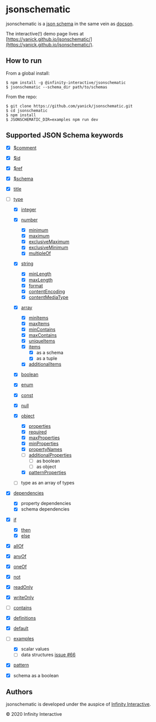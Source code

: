 # jsonschematic

jsonschematic is a [json schema][] in the same vein as
[docson][].

The interactive(!) demo page lives at [https://yanick.github.io/jsonschematic/](https://yanick.github.io/jsonschematic/).

## How to run

From a global install:

    $ npm install -g @infinity-interactive/jsonschematic
    $ jsonschematic --schema_dir path/to/schemas

From the repo:

    $ git clone https://github.com/yanick/jsonschematic.git
    $ cd jsonschematic
    $ npm install
    $ JSONSCHEMATIC_DIR=examples npm run dev

## Supported JSON Schema keywords

- [x] [\$comment](https://yanick.github.io/jsonschematic/#$comment)
- [x] [\$id](https://yanick.github.io/jsonschematic/#$id)
- [x] [\$ref](https://yanick.github.io/jsonschematic/#$ref)
- [x] [\$schema](https://yanick.github.io/jsonschematic/#$schema)

- [x] [title](https://yanick.github.io/jsonschematic/#title)

- [ ] [type](https://yanick.github.io/jsonschematic/#type)

  - [x] [integer](https://yanick.github.io/jsonschematic/#integer)

  - [x] [number](https://yanick.github.io/jsonschematic/#number)

    - [x] [minimum](https://yanick.github.io/jsonschematic/#minimum)
    - [x] [maximum](https://yanick.github.io/jsonschematic/#maximum)
    - [x] [exclusiveMaximum](https://yanick.github.io/jsonschematic/#exclusiveMaximum)
    - [x] [exclusiveMinimum](https://yanick.github.io/jsonschematic/#exclusiveMinimum)
    - [x] [multipleOf](https://yanick.github.io/jsonschematic/#multipleOf)

  - [x] [string](https://yanick.github.io/jsonschematic/#string)

    - [x] [minLength](https://yanick.github.io/jsonschematic/#minLength)
    - [x] [maxLength](https://yanick.github.io/jsonschematic/#maxLength)
    - [x] [format](https://yanick.github.io/jsonschematic/#format)
    - [x] [contentEncoding](https://yanick.github.io/jsonschematic/#contentEncoding)
    - [x] [contentMediaType](https://yanick.github.io/jsonschematic/#contentMediaType)

  - [x] [array](https://yanick.github.io/jsonschematic/#array)

    - [x] [minItems](https://yanick.github.io/jsonschematic/#minItems)
    - [x] [maxItems](https://yanick.github.io/jsonschematic/#maxItems)
    - [x] [minContains](https://yanick.github.io/jsonschematic/#minContains)
    - [x] [maxContains](https://yanick.github.io/jsonschematic/#maxContains)
    - [x] [uniqueItems](https://yanick.github.io/jsonschematic/#uniqueItems)
    - [x] [items](https://yanick.github.io/jsonschematic/#items)
      - [x] as a schema
      - [x] as a tuple
    - [x] [additionalItems](https://yanick.github.io/jsonschematic/#additionalItems)

  - [x] [boolean](https://yanick.github.io/jsonschematic/#boolean)

  - [x] [enum](https://yanick.github.io/jsonschematic/#enum)
  - [x] [const](https://yanick.github.io/jsonschematic/#const)

  - [x] [null](https://yanick.github.io/jsonschematic/#null)

  - [x] [object](https://yanick.github.io/jsonschematic/#object)

    - [x] [properties](https://yanick.github.io/jsonschematic/#properties)
    - [x] [required](https://yanick.github.io/jsonschematic/#required)
    - [x] [maxProperties](https://yanick.github.io/jsonschematic/#maxProperties)
    - [x] [minProperties](https://yanick.github.io/jsonschematic/#minProperties)
    - [x] [propertyNames](https://yanick.github.io/jsonschematic/#propertyNames)
    - [ ] [additionalProperties](https://yanick.github.io/jsonschematic/#additionalProperties)
      - [ ] as boolean
      - [ ] as object
    - [x] [patternProperties](https://yanick.github.io/jsonschematic/#patternProperties)

  - [ ] type as an array of types

- [x] [dependencies](https://yanick.github.io/jsonschematic/#dependencies)

  - [x] property dependencies
  - [x] schema dependencies

- [x] [if](https://yanick.github.io/jsonschematic/#if)

  - [x] [then](https://yanick.github.io/jsonschematic/#then)
  - [x] [else](https://yanick.github.io/jsonschematic/#else)

- [x] [allOf](https://yanick.github.io/jsonschematic/#allOf)
- [x] [anyOf](https://yanick.github.io/jsonschematic/#anyOf)
- [x] [oneOf](https://yanick.github.io/jsonschematic/#oneOf)
- [x] [not](https://yanick.github.io/jsonschematic/#not)

- [x] [readOnly](https://yanick.github.io/jsonschematic/#readOnly)
- [x] [writeOnly](https://yanick.github.io/jsonschematic/#writeOnly)

- [ ] [contains](https://yanick.github.io/jsonschematic/#contains)
- [x] [definitions](https://yanick.github.io/jsonschematic/#definitions)
- [x] [default](https://yanick.github.io/jsonschematic/#default)
- [ ] [examples](https://yanick.github.io/jsonschematic/#examples)
  - [x] scalar values
  - [ ] data structures [issue #66](https://github.com/yanick/jsonschematic/issues/66)
- [x] [pattern](https://yanick.github.io/jsonschematic/#pattern)
- [x] schema as a boolean

## Authors

jsonschematic is developed under the auspice of
[Infinity Interactive](https://www.iinteractive.com/).

© 2020 Infinity Interactive

[json schema]: https://json-schema.org
[docson]: https://github.com/lbovet/docson
